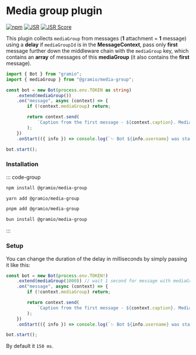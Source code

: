 # Media group plugin

<div class="badges">

[![npm](https://img.shields.io/npm/v/@gramio/media-group?logo=npm&style=flat&labelColor=000&color=3b82f6)](https://www.npmjs.org/package/@gramio/media-group)
[![JSR](https://jsr.io/badges/@gramio/media-group)](https://jsr.io/@gramio/media-group)
[![JSR Score](https://jsr.io/badges/@gramio/media-group/score)](https://jsr.io/@gramio/media-group)

</div>

This plugin collects `mediaGroup` from messages (**1** attachment = **1** message) using a **delay** if `mediaGroupId` is in the **MessageContext**, pass only **first** message further down the middleware chain with the `mediaGroup` key, which contains an **array** of messages of this **mediaGroup** (it also contains the **first** message).

```ts
import { Bot } from "gramio";
import { mediaGroup } from "@gramio/media-group";

const bot = new Bot(process.env.TOKEN as string)
    .extend(mediaGroup())
    .on("message", async (context) => {
        if (!context.mediaGroup) return;

        return context.send(
            `Caption from the first message - ${context.caption}. MediaGroup contains ${context.mediaGroup.length} attachments`
        );
    })
    .onStart(({ info }) => console.log(`✨ Bot ${info.username} was started!`));

bot.start();
```

### Installation

::: code-group

```bash [npm]
npm install @gramio/media-group
```

```bash [yarn]
yarn add @gramio/media-group
```

```bash [pnpm]
pnpm add @gramio/media-group
```

```bash [bun]
bun install @gramio/media-group
```

:::

### Setup

You can change the duration of the delay in milliseconds by simply passing it like this:

```typescript
const bot = new Bot(process.env.TOKEN!)
    .extend(mediaGroup(1000)) // wait 1 second for message with mediaGroupId (refreshed after new message with it)
    .on("message", async (context) => {
        if (!context.mediaGroup) return;

        return context.send(
            `Caption from the first message - ${context.caption}. MediaGroup contains ${context.mediaGroup.length} attachments`
        );
    })
    .onStart(({ info }) => console.log(`✨ Bot ${info.username} was started!`));

bot.start();
```

By default it `150 ms`.
